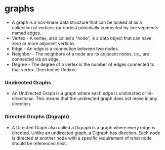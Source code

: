 # graphs
* A graph is a non-linear data structure that can be looked at as a collection of vertices (or nodes) potentially connected by line segments named edges.
* Vertex - A vertex, also called a “node”, is a data object that can have zero or more adjacent vertices.
* Edge - An edge is a connection between two nodes.
* Neighbor - The neighbors of a node are its adjacent nodes, i.e., are connected via an edge.
* Degree - The degree of a vertex is the number of edges connected to that vertex.
Directed vs Undirec
### Undirected Graphs
* An Undirected Graph is a graph where each edge is undirected or bi-directional. This means that the undirected graph does not move in any direction.
### Directed Graphs (Digraph)
* A Directed Graph also called a Digraph is a graph where every edge is directed.
Unlike an undirected graph, a Digraph has direction. Each node is directed at another node with a specific requirement of what node should be referenced next.